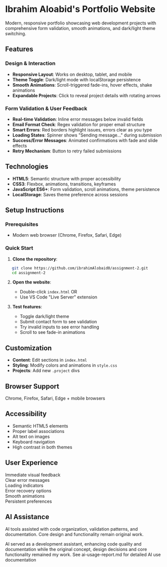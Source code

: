 # Ibrahim Aloabid's Portfolio Website

Modern, responsive portfolio showcasing web development projects with comprehensive form validation, smooth animations, and dark/light theme switching.

##  Features

### Design & Interaction
- **Responsive Layout**: Works on desktop, tablet, and mobile
- **Theme Toggle**: Dark/light mode with localStorage persistence
- **Smooth Animations**: Scroll-triggered fade-ins, hover effects, shake animations
- **Expandable Projects**: Click to reveal project details with rotating arrows

### Form Validation & User Feedback
- **Real-time Validation**: Inline error messages below invalid fields
- **Email Format Check**: Regex validation for proper email structure
- **Smart Errors**: Red borders highlight issues, errors clear as you type
- **Loading States**: Spinner shows "Sending message..." during submission
- **Success/Error Messages**: Animated confirmations with fade and slide effects
- **Retry Mechanism**: Button to retry failed submissions

##  Technologies

- **HTML5**: Semantic structure with proper accessibility
- **CSS3**: Flexbox, animations, transitions, keyframes
- **JavaScript ES6+**: Form validation, scroll animations, theme persistence
- **LocalStorage**: Saves theme preference across sessions

##  Setup Instructions

### Prerequisites
- Modern web browser (Chrome, Firefox, Safari, Edge)

### Quick Start

1. **Clone the repository**:
```bash
   git clone https://github.com/ibrahimAlobaid0/assignment-2.git
   cd assignment-2
```

2. **Open the website**:
   - Double-click `index.html` OR
   - Use VS Code "Live Server" extension

3. **Test features**:
   - Toggle dark/light theme
   - Submit contact form to see validation
   - Try invalid inputs to see error handling
   - Scroll to see fade-in animations

##  Customization

- **Content**: Edit sections in `index.html`
- **Styling**: Modify colors and animations in `style.css`
- **Projects**: Add new `.project` divs

##  Browser Support

Chrome, Firefox, Safari, Edge + mobile browsers

##  Accessibility

- Semantic HTML5 elements
- Proper label associations
- Alt text on images
- Keyboard navigation
- High contrast in both themes

##  User Experience

Immediate visual feedback  
Clear error messages  
Loading indicators  
Error recovery options  
Smooth animations  
Persistent preferences  

##  AI Assistance

AI tools assisted with code organization, validation patterns, and documentation. Core design and functionality remain original work.

AI served as a development assistant, enhancing code quality and documentation while the original concept, design decisions and core functionality remained my work. See ai-usage-report.md for detailed AI use documentation


